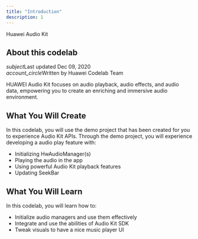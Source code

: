 ```yaml
---
title: "Introduction"
description: 1
---
```


<huawei-codelab-about codelab-title="Huawei Audio Kit" last-updated="2020-12-22T13:20:13-07:00" authors="Huawei Codelab Team">
<div class="codelab-title">
<div class="token">Huawei Audio Kit</div></div>
<div class="about-card">
<h2 class="title">About this codelab</h2>
<div class="last-updated"><i class="material-icons">subject</i>Last updated Dec 09, 2020</div>
<div class="authors"><i class="material-icons">account_circle</i>Written by Huawei Codelab Team</div></div>
</huawei-codelab-about>

<p>
	HUAWEI Audio Kit focuses on audio playback, audio effects, and audio data, empowering you to create an enriching and immersive audio environment.
</p>
<h2>
	<strong>What You Will Create</strong>
</h2>
<p>In this codelab, you will use the demo project that has been created for you to experience Audio Kit APIs. Through the demo project, you will experience developing a audio play feature with:</p>
<ul>
	<li>Initializing HwAudioManager(s)</li>
	<li>Playing the audio in the app</li>
	<li>Using powerful Audio Kit playback features</li>
  <li>Updating SeekBar</li>
</ul>
<h2 class="checklist">
	<strong>What You Will Learn</strong>
</h2>
<p>
	In this codelab, you will learn how to:
</p>
<ul class="checklist">
	<li>Initialize audio managers and use them effectively</li>
	<li>Integrate and use the abilities of Audio Kit SDK</li>
  <li>Tweak visuals to have a nice music player UI</li>
</ul>
